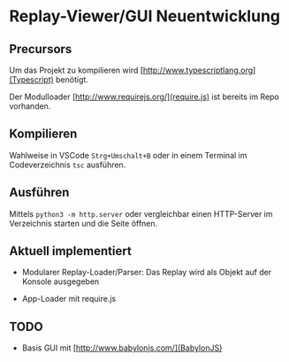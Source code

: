 # Replay-Viewer/GUI Neuentwicklung

## Precursors

Um das Projekt zu kompilieren wird [http://www.typescriptlang.org](Typescript) benötigt.

Der Modulloader [http://www.requirejs.org/](require.js) ist bereits im Repo vorhanden.

## Kompilieren

Wahlweise in VSCode `Strg+Umschalt+B` oder in einem Terminal im Codeverzeichnis `tsc` ausführen.

## Ausführen

Mittels `python3 -m http.server` oder vergleichbar einen HTTP-Server im Verzeichnis starten und die Seite öffnen.

## Aktuell implementiert

* Modularer Replay-Loader/Parser: Das Replay wird als Objekt auf der Konsole ausgegeben

* App-Loader mit require.js

## TODO

* Basis GUI mit [http://www.babylonjs.com/](BabylonJS)
